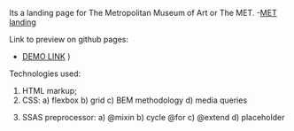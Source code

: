Its a landing page for The Metropolitan Museum of Art or The MET.
-[MET landing](https://www.figma.com/file/lSR1m42L9YwzQwzzxKwHpw/THE-MET)

Link to preview on github pages:
- [DEMO LINK](https://julyapetrovskaya.github.io/The-Met-landing)
)

Technologies used:
1. HTML markup;
2. CSS:
  a) flexbox
  b) grid
  c) BEM methodology
  d) media queries
3) SSAS preprocessor:
  a) @mixin
  b) cycle @for
  c) @extend
  d) placeholder
